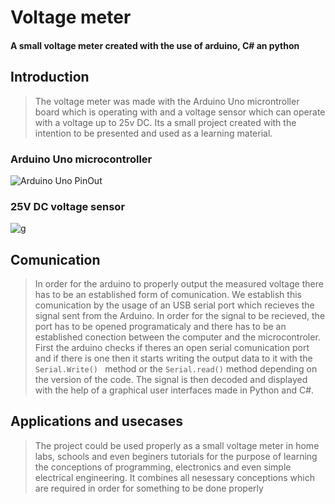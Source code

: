 # Voltage meter
#### A small voltage meter created with the use of arduino, C# an python

## Introduction


>The voltage meter was made with the Arduino Uno microntroller board which is operating with
>and a voltage sensor which can operate with a voltage up to 25v DC.
>Its a small project created with the intention to be presented and used as a learning material.

### Arduino Uno microcontroller

![Arduino Uno PinOut](tewt1.app/arduino.jpg)

### 25V DC voltage sensor
![g](https://microcontrollerslab.com/wp-content/uploads/2021/03/Voltage-sensor-module-pinout-diagram.jpg)

 

## Comunication
>In order for the arduino to properly output the measured voltage there has to be an established form of comunication.
>We establish this comunication by the usage of an USB serial port which recieves the signal sent from the Arduino.
>In order for the signal to be recieved, the port has to be opened programaticaly and there has to be an established conection between the computer and the microcontroler.
>First the arduino checks if theres an open serial comunication port and if there is one then it starts writing the output data to it with the ```Serial.Write() ``` method or the ```Serial.read()``` method depending on the version of the code.
>The signal is then decoded and displayed with the help of a graphical user interfaces  made  in Python and C#.

## Applications and usecases
>The project could be used properly as a small voltage meter in home labs, schools and even beginers tutorials for the purpose of learning the conceptions of programming, electronics and even simple electrical engineering.
>It combines all nesessary conceptions which are required in order for something to be done properly
